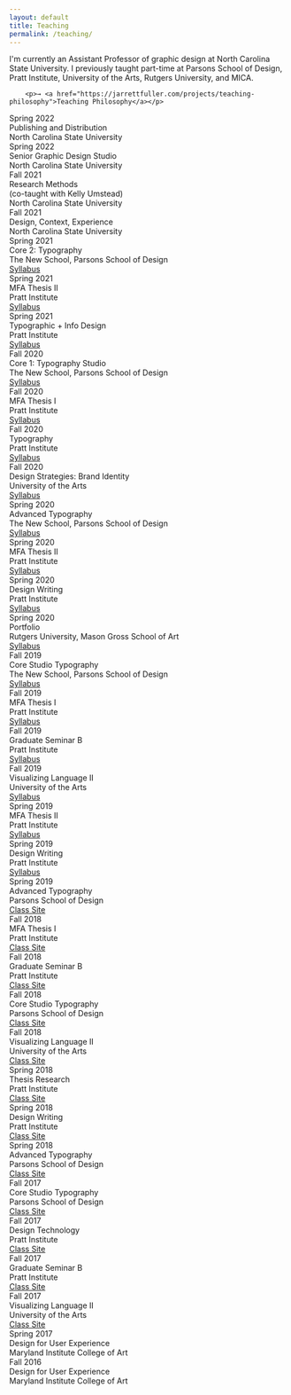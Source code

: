 ```yaml
---
layout: default
title: Teaching
permalink: /teaching/
---
```


<div class="about-intro">
        <p>I'm currently an Assistant Professor of graphic design at North Carolina State University. I previously taught part-time at Parsons School of Design, Pratt Institute, University of the Arts, Rutgers University, and MICA.</p>

        <p>→ <a href="https://jarrettfuller.com/projects/teaching-philosophy">Teaching Philosophy</a></p>

</div>

<main class="archive-preview">

<div class="object">
        <div class="term">Spring 2022</div>
        <div class="class">Publishing and Distribution</div>
        <div class="school">North Carolina State University</div>
        <div class="term"></div>
</div>

<div class="object">
        <div class="term">Spring 2022</div>
        <div class="class">Senior Graphic Design Studio</div>
        <div class="school">North Carolina State University</div>
        <div class="term"></div>
</div>

<div class="object">
        <div class="term">Fall 2021</div>
        <div class="class">Research Methods<br> (co-taught with Kelly Umstead)</div>
        <div class="school">North Carolina State University</div>
        <div class="term"></div>
</div>

<div class="object">
        <div class="term">Fall 2021</div>
        <div class="class">Design, Context, Experience</div>
        <div class="school">North Carolina State University</div>
        <div class="term"></div>
</div>

<div class="object">
        <div class="term">Spring 2021</div>
        <div class="class">Core 2: Typography</div>
        <div class="school">The New School, Parsons School of Design</div>
        <div class="term"><a href="https://docs.google.com/document/d/1Fw_-ZV9EGxyzGqwXXzigQ8YHOKPHU8Lli_tSo7Jv8B8/edit?usp=sharing">Syllabus <i class="far fa-external-link-alt"></i></a></div>
</div>

<div class="object">
        <div class="term">Spring 2021</div>
        <div class="class">MFA Thesis II</div>
        <div class="school">Pratt Institute</div>
        <div class="term"> <a href="https://docs.google.com/document/d/1ruQdljlQD39kPs9Ih88_a3TFEvPo32H21qUi7g8cZyw/edit?usp=sharing">Syllabus <i class="far fa-external-link-alt"></i></a></div>
</div>

<div class="object">
        <div class="term">Spring 2021</div>
        <div class="class">Typographic + Info Design</div>
        <div class="school">Pratt Institute</div>
        <div class="term"> <a href="https://docs.google.com/document/d/1EWpTAEkf5fvQ_bzmLAxipfuU8ZF97hbMHLMkEjijjDM/edit?usp=sharing">Syllabus <i class="far fa-external-link-alt"></i></a></div>
</div>

<div class="object">
                        <div class="term">Fall 2020</div>
            <div class="class">Core 1: Typography Studio </div>
            <div class="school">The New School, Parsons School of Design</div>
            <div class="term"><a href="https://docs.google.com/document/d/1Fw_-ZV9EGxyzGqwXXzigQ8YHOKPHU8Lli_tSo7Jv8B8/edit?usp=sharing">Syllabus <i class="far fa-external-link-alt"></i></a></div>
</div>

<div class="object">
                        <div class="term">Fall 2020</div>
            <div class="class">MFA Thesis I</div>
            <div class="school">Pratt Institute</div>
            <div class="term"><a href="https://docs.google.com/document/d/1ruQdljlQD39kPs9Ih88_a3TFEvPo32H21qUi7g8cZyw/edit?usp=sharing">Syllabus <i class="far fa-external-link-alt"></i></a></div>
</div>

<div class="object">
                        <div class="term">Fall 2020</div>
            <div class="class">Typography</div>
            <div class="school">Pratt Institute</div>
            <div class="term"><a href="https://docs.google.com/document/d/1EWpTAEkf5fvQ_bzmLAxipfuU8ZF97hbMHLMkEjijjDM/edit?usp=sharing">Syllabus <i class="far fa-external-link-alt"></i></a></div>
</div>

<div class="object">
                        <div class="term">Fall 2020</div>
            <div class="class">Design Strategies: Brand Identity</div>
            <div class="school">University of the Arts</div>
            <div class="term"><a href="https://docs.google.com/document/d/1ed4yQOf7wlxQXFYgQs3D9B4kgWi2tiOzxB09q4WW-U8/edit?usp=sharing">Syllabus <i class="far fa-external-link-alt"></i></a></div>
</div>

<div class="object">
                        <div class="term">Spring 2020</div>
            <div class="class">Advanced Typography</div>
            <div class="school">The New School, Parsons School of Design</div>
            <div class="term"><a href="https://drive.google.com/open?id=1nJyzvj3U1CpSWa89MVBcJZMhneIJUYdekyLynw9W2NM">Syllabus <i class="far fa-external-link-alt"></i></a></div>
</div>

<div class="object">
                        <div class="term">Spring 2020</div>
            <div class="class">MFA Thesis II</div>
            <div class="school">Pratt Institute</div>
            <div class="term"><a href="https://drive.google.com/open?id=11PS7J4WrRWXzo83xBMQCd5bT7aSbE31BHZuts1OoPqI">Syllabus <i class="far fa-external-link-alt"></i></a></div>
</div>

<div class="object">
                        <div class="term">Spring 2020</div>
            <div class="class">Design Writing</div>
            <div class="school">Pratt Institute</div>
            <div class="term"><a href="https://drive.google.com/open?id=1VjVNCY337h59CDes7nQJKrWaOPOVvEprHY9ugebEOmE">Syllabus <i class="far fa-external-link-alt"></i></a></div>
</div>

<div class="object">
                        <div class="term">Spring 2020</div>
            <div class="class">Portfolio</div>
            <div class="school">Rutgers University, Mason Gross School of Art</div>
            <div class="term"><a href="https://drive.google.com/open?id=1Gz__zsjZDBj4brOs0GpnFn4kHBiOcR27cQb3JFW1rio">Syllabus <i class="far fa-external-link-alt"></i></a></div>
</div>


<div class="object">
                        <div class="term">Fall 2019</div>
            <div class="class">Core Studio Typography</div>
            <div class="school">The New School, Parsons School of Design</div>
            <div class="term"><a href="https://drive.google.com/open?id=1Uia0hB1fhpDZ1d3vV2P4LDL3m3tWPJqmbiqE7bubqNo">Syllabus <i class="far fa-external-link-alt"></i></a></div>
</div>

<div class="object">
                        <div class="term">Fall 2019</div>
            <div class="class">MFA Thesis I</div>
            <div class="school">Pratt Institute</div>
            <div class="term"><a href="https://docs.google.com/document/d/1ruQdljlQD39kPs9Ih88_a3TFEvPo32H21qUi7g8cZyw/edit?usp=sharing">Syllabus <i class="far fa-external-link-alt"></i></a></div>
</div>

<div class="object">
            <div class="term">Fall 2019</div>
            <div class="class">Graduate Seminar B</div>
            <div class="school">Pratt Institute</div>
     <div class="term"><a href="https://docs.google.com/document/d/1UDsX0BcZm7lTou61bATNhQb7OiI3FvMHMoP4oJwwTtA/edit?usp=sharing">Syllabus <i class="far fa-external-link-alt"></i></a></div>
        </div>

<div class="object">
            <div class="term">Fall 2019</div>
            <div class="class">Visualizing Language II</div>
            <div class="school">University of the Arts</div>
            <div class="term"><a href="https://drive.google.com/open?id=1idG9YxPa98VTffkEjgT7TMTECI1mUpEC_Sk1VjSp-c4">Syllabus <i class="far fa-external-link-alt"></i></a></div>
        </div>

<div class="object">
            <div class="term">Spring 2019</div>
            <div class="class">MFA Thesis II</div>
            <div class="school">Pratt Institute</div>
            <div class="term"><a href="http://www.jarrettfuller.com/thesis">Syllabus <i class="far fa-external-link-alt"></i></a></div>
        </div>

<div class="object">
            <div class="term">Spring 2019</div>
            <div class="class">Design Writing</div>
            <div class="school">Pratt Institute</div>
            <div class="term"><a href="https://docs.google.com/document/d/1l6iqXbwxTMLQbnPOcrxE4c-GGtgtM8L8OX0DKGuZmPw/edit?usp=sharing">Syllabus <i class="far fa-external-link-alt"></i></a></div>
        </div>

<div class="object">
            <div class="term">Spring 2019</div>
            <div class="class">Advanced Typography</div>
            <div class="school">Parsons School of Design</div>
            <div class="term"><a href="http://www.jarrettfuller.com/advanced-type">Class Site <i class="far fa-external-link-alt"></i></a></div>
        </div>

<div class="object">
            <div class="term">Fall 2018</div>
            <div class="class">MFA Thesis I</div>
            <div class="school">Pratt Institute</div>
            <div class="term"><a href="http://www.jarrettfuller.com/thesis-research">Class Site <i class="far fa-external-link-alt"></i></a></div>
        </div>

<div class="object">
            <div class="term">Fall 2018</div>
            <div class="class">Graduate Seminar B</div>
            <div class="school">Pratt Institute</div>
            <div class="term"><a href="http://www.jarrettfuller.com/seminar">Class Site <i class="far fa-external-link-alt"></i></a></div>
        </div>

<div class="object">
            <div class="term">Fall 2018</div>
            <div class="class">Core Studio Typography</div>
            <div class="school">Parsons School of Design</div>
            <div class="term"><a href="http://www.jarrettfuller.com/type">Class Site <i class="far fa-external-link-alt"></i></a></div>
        </div>

<div class="object">
            <div class="term">Fall 2018</div>
            <div class="class">Visualizing Language II</div>
            <div class="school">University of the Arts</div>
            <div class="term"><a href="http://www.jarrettfuller.com/viz">Class Site <i class="far fa-external-link-alt"></i></a></div>
        </div>

<div class="object">
            <div class="term">Spring 2018</div>
            <div class="class">Thesis Research</div>
            <div class="school">Pratt Institute</div>
            <div class="term"><a href="http://www.jarrettfuller.com/thesis-research">Class Site <i class="far fa-external-link-alt"></i></a></div>
        </div>

<div class="object">
            <div class="term">Spring 2018</div>
            <div class="class">Design Writing</div>
            <div class="school">Pratt Institute</div>
            <div class="term"><a href="http://www.jarrettfuller.com/design-writing">Class Site <i class="far fa-external-link-alt"></i></a></div>
        </div>

<div class="object">
            <div class="term">Spring 2018</div>
            <div class="class">Advanced Typography</div>
            <div class="school">Parsons School of Design</div>
            <div class="term"><a href="http://www.jarrettfuller.com/advanced-type">Class Site <i class="far fa-external-link-alt"></i></a></div>
        </div>

<div class="object">
            <div class="term">Fall 2017</div>
            <div class="class">Core Studio Typography</div>
            <div class="school">Parsons School of Design</div>
            <div class="term"><a href="http://www.jarrettfuller.com/type/f17">Class Site <i class="far fa-external-link-alt"></i></a></div>
        </div>

<div class="object">
            <div class="term">Fall 2017</div>
            <div class="class">Design Technology</div>
            <div class="school">Pratt Institute</div>
            <div class="term"><a href="http://www.jarrettfuller.com/tech">Class Site <i class="far fa-external-link-alt"></i></a></div>
        </div>

<div class="object">
            <div class="term">Fall 2017</div>
            <div class="class">Graduate Seminar B</div>
            <div class="school">Pratt Institute</div>
            <div class="term"><a href="http://www.jarrettfuller.com/seminar/f17">Class Site <i class="far fa-external-link-alt"></i></a></div>
        </div>

<div class="object">
            <div class="term">Fall 2017</div>
            <div class="class">Visualizing Language II</div>
            <div class="school">University of the Arts</div>
            <div class="term"><a href="http://www.jarrettfuller.com/seminar/f17">Class Site <i class="far fa-external-link-alt"></i></a></div>
        </div>

<div class="object">
            <div class="term">Spring 2017</div>
            <div class="class">Design for User Experience</div>
            <div class="school">Maryland Institute College of Art</div>
            </div>


<div class="object">
            <div class="term">Fall 2016</div>
            <div class="class">Design for User Experience</div>
            <div class="school">Maryland Institute College of Art</div>
            </div>

</main>
